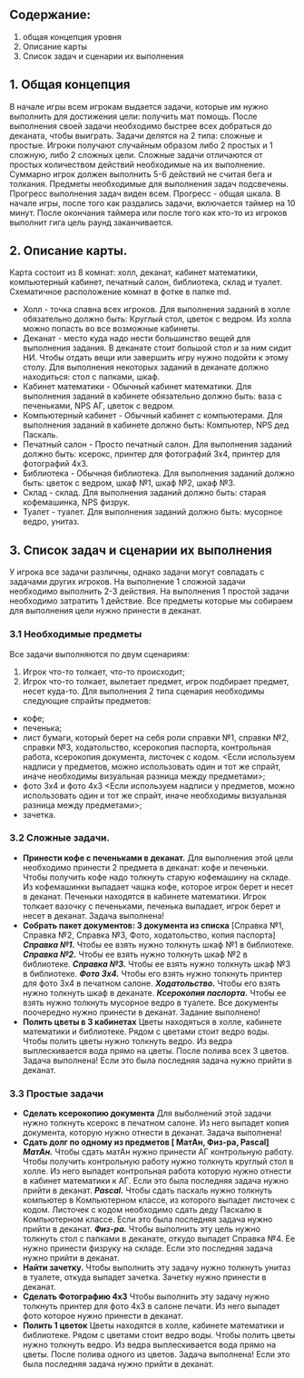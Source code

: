 ## Содержание:
1. общая концепция уровня
2. Описание карты
3. Список задач и сценарии их выполнения

## 1. Общая концепция
В начале игры всем игрокам выдается задачи, которые им нужно выполнить для достижения цели: получить мат помощь. После выполнения своей задачи необходимо быстрее всех добраться до деканата, чтобы выиграть. Задачи делятся на 2 типа: сложные и простые. Игроки получают случайным образом либо 2 простых и 1 сложную, либо 2 сложных цели. Сложные задачи отличаются от простых количеством действий необходимые на их выполнение. Суммарно игрок должен выполнить 5-6 действий не считая бега и толкания. Предметы необходимые для выполнения задач подсвечены. Прогресс выполнения задач виден всем. Прогресс - общая шкала.
В начале игры, после того как раздались задачи, включается таймер на 10 минут. После окончания таймера или после того как кто-то из игроков выполнит гига цель раунд заканчивается.

## 2. Описание карты. 
Карта состоит из 8 комнат: холл, деканат, кабинет математики, компьютерный кабинет, печатный салон, библиотека, склад и туалет. Схематичное расположение комнат в фотке в папке md. 
* Холл - точка спавна всех игроков. Для выполнения заданий в холле обязательно должно быть: Круглый стол, цветок с ведром. Из холла можно попасть во все возможные кабинеты.
* Деканат - место куда надо нести большинство вещей для выполнения задания. В деканате стоит большой стол и за ним сидит НИ. Чтобы отдать вещи или завершить игру нужно подойти к этому столу. Для выполнения некоторых заданий в деканате должно находиться: стол с папками, шкаф.
* Кабинет математики - Обычный кабинет математики. Для выполнения заданий в кабинете обязательно должно быть: ваза с печеньками, NPS АГ, цветок с ведром.
* Компьютерный кабинет - Обычный кабинет с компьютерами. Для выполнения заданий в кабинете должно быть: Компьютер, NPS дед Паскаль.
* Печатный салон - Просто печатный салон. Для выполнения заданий должно быть: ксерокс, принтер для фотографий 3х4, принтер для фотографий 4х3.
* Библиотека - Обычная библиотека. Для выполнения заданий должно быть: цветок с ведром, шкаф №1, шкаф №2, шкаф №3.
* Склад - склад. Для выполнения заданий должно быть: старая кофемашинка, NPS физрук.
* Туалет - туалет. Для выполнения заданий должно быть: мусорное ведро, унитаз.
## 3. Список задач и сценарии их выполнения
У игрока все задачи различны, однако задачи могут совпадать с задачами других игроков.
На выполнение 1 сложной задачи необходимо выполнить 2-3 действия. На выполнения 1 простой задачи необходимо затратить 1 действие. Все предметы которые мы собираем для выполнения цели нужно принести в деканат.
### 3.1 Необходимые предметы 
Все задачи выполняются по двум сценариям:
1. Игрок что-то толкает, что-то происходит;
2. Игрок что-то толкает, вылетает предмет, игрок подбирает предмет, несет куда-то.
Для выполнения 2 типа сценария необходимы следующие спрайты предметов:
* кофе;
* печенька;
* лист бумаги, который берет на себя роли справки №1, справки №2, справки №3, ходатольство, ксерокопия паспорта, контрольная работа, ксерокопия документа, листочек с кодом. <Если используем надписи у предметов, можно использовать один и тот же спрайт, иначе необходимы визуальная разница между предметами>;
* фото 3х4 и фото 4х3 <Если используем надписи у предметов, можно использовать один и тот же спрайт, иначе необходимы визуальная разница между предметами>;
* зачетка.
### 3.2 Сложные задачи. 
* **Принести кофе с печеньками в деканат.**
Для выполнения этой цели необходимо принести 2 предмета в деканат: кофе и печеньки. Чтобы получить кофе надо толкнуть старую кофемашину на складе. Из кофемашинки выпадает чашка кофе, которое игрок берет и несет в деканат. Печеньки находятся в кабинете математики. Игрок толкает вазочку с печеньками, печенька выпадает, игрок берет и несет в деканат.
Задача выполнена!
* **Собрать пакет документов: 3 документа из списка** 
[Справка №1, Справка №2, Справка №3, Фото, ходатольство, копия паспорта] 
***Справка №1.*** Чтобы ее взять нужно толкнуть шкаф №1 в библиотеке. 
***Справка №2.*** Чтобы ее взять нужно толкнуть шкаф №2 в библиотеке.
***Справка №3.*** Чтобы ее взять нужно толкнуть шкаф №3 в библиотеке.
***Фото 3х4.*** Чтобы его взять нужно толкнуть принтер для фото 3х4 в печатном салоне.
***Ходатольство.*** Чтобы его взять нужно толкнуть шкаф в деканате.
***Ксерокопия паспорта.*** Чтобы ее взять нужно толкнуть мусорное ведро в туалете.
Все документы поочередно нужно принести в деканат.
Задание выполнено!
* **Полить цветы в 3 кабинетах**
Цветы находяться в холле, кабинете математики и библиотеке. Рядом с цветами стоит ведро воды. Чтобы полить цветы нужно толкнуть ведро. Из ведра выплескивается вода прямо на цветы.
После полива всех 3 цветов. Задача выполнена! Если это была последняя задача нужно прийти в деканат.
### 3.3 Простые задачи
* **Cделать ксерокопию документа**
Для выболнений этой задачи нужно толкнуть ксерокс в печатном салоне. Из него выпадет копия документа, которую нужно отнести в деканат. Задача выполнена!
* **Сдать долг по одному из предметов [ МатАн, Физ-ра, Pascal]**
***МатАн.*** Чтобы сдать матАн нужно принести АГ контрольную работу.  Чтобы получить контрольную работу нужно толкнуть круглый стол в холле. Из него выпадет контрольная работа которую нужно отнести в кабинет математики к АГ. Если это была последняя задача нужно прийти в деканат.
***Pascal.*** Чтобы сдать паскаль нужно толкнуть компьютер в Компьютерном классе, из которого выпадет листочек с кодом. Листочек с кодом необходимо сдать деду Паскалю в Компьютерном классе. Если это была последняя задача нужно прийти в деканат.
***Физ-ра.*** Чтобы выполнить эту цель нужно толкнуть стол с папками в деканате, откудо выпадет Справка №4. Ее нужно принести физруку на складе. Если это последняя задача нужно прийти в деканат.
* **Найти зачетку.**
Чтобы выполнить эту задачу нужно толкнуть унитаз в туалете, откуда выпадет зачетка. Зачетку нужно принести в деканат. 
* **Сделать Фотографию 4х3**
Чтобы выполнить эту задачу нужно толкнуть принтер для фото 4х3 в салоне печати. Из него выпадет фото которое нужно принести в деканат.
* **Полить 1 цветок**
Цветы находятся в холле, кабинете математики и библиотеке. Рядом с цветами стоит ведро воды. Чтобы полить цветы нужно толкнуть ведро. Из ведра выплескивается вода прямо на цветы.
После полива одного из цветов. Задача выполнена! Если это была последняя задача нужно прийти в деканат.



